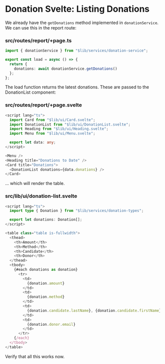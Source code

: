 # Donation Svelte: Listing Donations

We already have the `getDonations` method implemented in `donationService`.  We can use this in the report route:

### src/routes/report/+page.ts

~~~typescript
import { donationService } from "$lib/services/donation-service";

export const load = async () => {
  return {
    donations: await donationService.getDonations()
  };
};
~~~

The load function returns the latest donations. These are passed to the DonationList component:

### src/routes/report/+page.svelte

~~~typescript
<script lang="ts">
  import Card from "$lib/ui/Card.svelte";
  import DonationList from "$lib/ui/DonationList.svelte";
  import Heading from "$lib/ui/Heading.svelte";
  import Menu from "$lib/ui/Menu.svelte";

  export let data: any;
</script>

<Menu />
<Heading title="Donations to Date" />
<Card title="Donations">
  <DonationList donations={data.donations} />
</Card>
~~~

... which will render the table.

### src/lib/ui/donation-list.svelte

~~~typescript
<script lang="ts">
  import type { Donation } from "$lib/services/donation-types";

  export let donations: Donation[];
</script>

<table class="table is-fullwidth">
  <thead>
    <th>Amount</th>
    <th>Method</th>
    <th>Candidate</th>
    <th>Donor</th>
  </thead>
  <tbody>
    {#each donations as donation}
      <tr>
        <td>
          {donation.amount}
        </td>
        <td>
          {donation.method}
        </td>
        <td>
          {donation.candidate.lastName}, {donation.candidate.firstName}
        </td>
        <td>
          {donation.donor.email}
        </td>
      </tr>
    {/each}
  </tbody>
</table>
~~~

Verify that all this works now.
